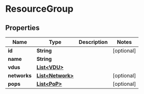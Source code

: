 
# ResourceGroup

## Properties
Name | Type | Description | Notes
------------ | ------------- | ------------- | -------------
**id** | **String** |  |  [optional]
**name** | **String** |  | 
**vdus** | [**List&lt;VDU&gt;**](VDU.md) |  | 
**networks** | [**List&lt;Network&gt;**](Network.md) |  |  [optional]
**pops** | [**List&lt;PoP&gt;**](PoP.md) |  |  [optional]



